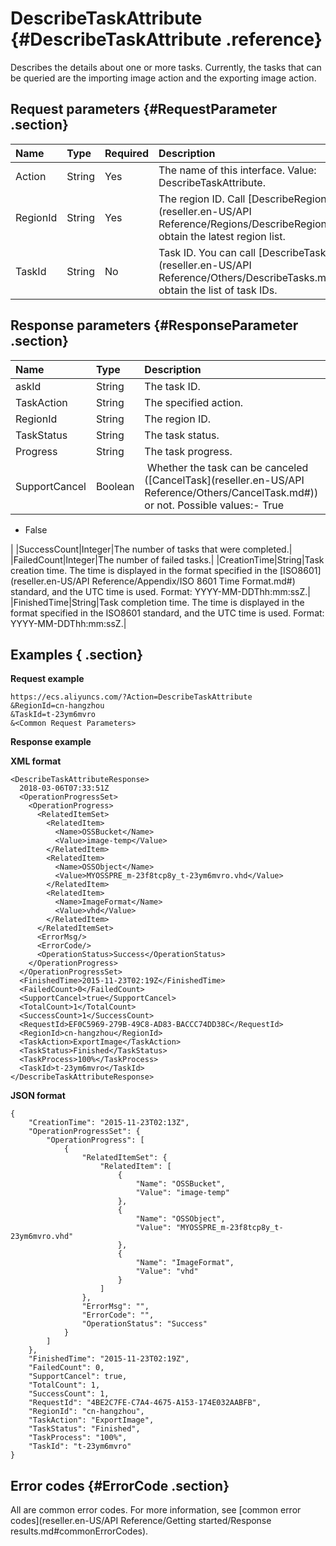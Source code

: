 # DescribeTaskAttribute {#DescribeTaskAttribute .reference}

Describes the details about one or more tasks. Currently, the tasks that can be queried are the importing image action and the exporting image action.

## Request parameters {#RequestParameter .section}

|Name|Type|Required|Description|
|:---|:---|:-------|:----------|
|Action|String|Yes|The name of this interface. Value: DescribeTaskAttribute.|
|RegionId|String|Yes|The region ID. Call [DescribeRegions](reseller.en-US/API Reference/Regions/DescribeRegions.md#) to obtain the latest region list.|
|TaskId|String|No|Task ID. You can call [DescribeTasks](reseller.en-US/API Reference/Others/DescribeTasks.md#) to obtain the list of task IDs.|

## Response parameters {#ResponseParameter .section}

|Name|Type|Description|
|:---|:---|:----------|
|askId|String|The task ID.|
|TaskAction|String|The specified action.|
|RegionId|String|The region ID.|
|TaskStatus|String|The task status.|
|Progress|String|The task progress.|
|SupportCancel|Boolean| Whether the task can be canceled \([CancelTask](reseller.en-US/API Reference/Others/CancelTask.md#)\) or not. Possible values:-   True
-   False

|
|SuccessCount|Integer|The number of tasks that were completed.|
|FailedCount|Integer|The number of failed tasks.|
|CreationTime|String|Task creation time. The time is displayed in the format specified in the [ISO8601](reseller.en-US/API Reference/Appendix/ISO 8601 Time Format.md#) standard, and the UTC time is used. Format: YYYY-MM-DDThh:mm:ssZ.|
|FinishedTime|String|Task completion time. The time is displayed in the format specified in the ISO8601 standard, and the UTC time is used. Format: YYYY-MM-DDThh:mm:ssZ.|

## Examples { .section}

**Request example** 

```
https://ecs.aliyuncs.com/?Action=DescribeTaskAttribute
&RegionId=cn-hangzhou
&TaskId=t-23ym6mvro
&<Common Request Parameters>
```

**Response example** 

**XML format** 

```
<DescribeTaskAttributeResponse>
  2018-03-06T07:33:51Z
  <OperationProgressSet>
    <OperationProgress>
      <RelatedItemSet>
        <RelatedItem>
          <Name>OSSBucket</Name>
          <Value>image-temp</Value>
        </RelatedItem>
        <RelatedItem>
          <Name>OSSObject</Name>
          <Value>MYOSSPRE_m-23f8tcp8y_t-23ym6mvro.vhd</Value>
        </RelatedItem>
        <RelatedItem>
          <Name>ImageFormat</Name>
          <Value>vhd</Value>
        </RelatedItem>
      </RelatedItemSet>
      <ErrorMsg/>
      <ErrorCode/>
      <OperationStatus>Success</OperationStatus>
    </OperationProgress>
  </OperationProgressSet>
  <FinishedTime>2015-11-23T02:19Z</FinishedTime>
  <FailedCount>0</FailedCount>
  <SupportCancel>true</SupportCancel>
  <TotalCount>1</TotalCount>
  <SuccessCount>1</SuccessCount>
  <RequestId>EF0C5969-279B-49C8-AD83-BACCC74DD38C</RequestId>
  <RegionId>cn-hangzhou</RegionId>
  <TaskAction>ExportImage</TaskAction>
  <TaskStatus>Finished</TaskStatus>
  <TaskProcess>100%</TaskProcess>
  <TaskId>t-23ym6mvro</TaskId>
</DescribeTaskAttributeResponse>
```

 **JSON format** 

```
{
    "CreationTime": "2015-11-23T02:13Z",
    "OperationProgressSet": {
        "OperationProgress": [
            {
                "RelatedItemSet": {
                    "RelatedItem": [
                        {
                            "Name": "OSSBucket",
                            "Value": "image-temp"
                        },
                        {
                            "Name": "OSSObject",
                            "Value": "MYOSSPRE_m-23f8tcp8y_t-23ym6mvro.vhd"
                        },
                        {
                            "Name": "ImageFormat",
                            "Value": "vhd"
                        }
                    ]
                },
                "ErrorMsg": "",
                "ErrorCode": "",
                "OperationStatus": "Success"
            }
        ]
    },
    "FinishedTime": "2015-11-23T02:19Z",
    "FailedCount": 0,
    "SupportCancel": true,
    "TotalCount": 1,
    "SuccessCount": 1,
    "RequestId": "4BE2C7FE-C7A4-4675-A153-174E032AABFB",
    "RegionId": "cn-hangzhou",
    "TaskAction": "ExportImage",
    "TaskStatus": "Finished",
    "TaskProcess": "100%",
    "TaskId": "t-23ym6mvro"
}
```

## Error codes {#ErrorCode .section}

All are common error codes. For more information, see [common error codes](reseller.en-US/API Reference/Getting started/Response results.md#commonErrorCodes).

